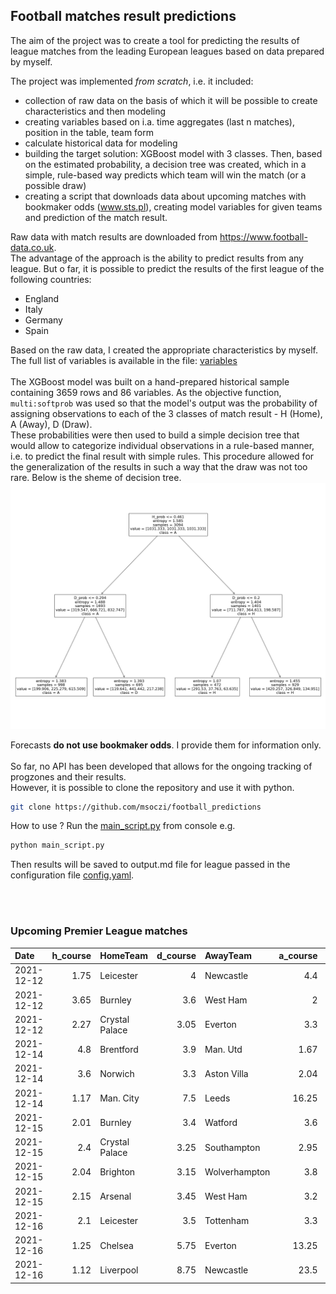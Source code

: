 ## Football matches result predictions

The aim of the project was to create a tool for predicting the results of league matches from the leading European leagues based on data prepared by myself.

The project was implemented _from scratch_, i.e. it included:
- collection of raw data on the basis of which it will be possible to create characteristics and then modeling
- creating variables based on i.a. time aggregates (last n matches), position in the table, team form
- calculate historical data for modeling
- building the target solution: XGBoost model with 3 classes. Then, based on the estimated probability, a decision tree was created, which in a simple, rule-based way predicts which team will win the match (or a possible draw)
- creating a script that downloads data about upcoming matches with bookmaker odds (www.sts.pl), creating model variables for given teams and prediction of the match result.

Raw data with match results are downloaded from https://www.football-data.co.uk. <br>
The advantage of the approach is the ability to predict results from any league. But o far, it is possible to predict the results of the first league of the following countries:
- England
- Italy
- Germany
- Spain

Based on the raw data, I created the appropriate characteristics by myself. The full list of variables is available in the file: <a href="model/variables.md">variables</a>
<br>
<br>
The XGBoost model was built on a hand-prepared historical sample containing 3659 rows and 86 variables. As the objective function, `multi:softprob` was used so that the model's output was the probability of assigning observations to each of the 3 classes of match result - H (Home), A (Away), D (Draw).
<br>
These probabilities were then used to build a simple decision tree that would allow to categorize individual observations in a rule-based manner, i.e. to predict the final result with simple rules. This procedure allowed for the generalization of the results in such a way that the draw was not too rare. Below is the sheme of decision tree.
<br>
![tree](model/img_tree.PNG)

Forecasts **do not use bookmaker odds**. I provide them for information only.
<br>
<br>
So far, no API has been developed that allows for the ongoing tracking of progzones and their results.
<br>
However, it is possible to clone the repository and use it with python.
```sh
git clone https://github.com/msoczi/football_predictions
```
How to use ?
Run the <a href="main_script.py">main_script.py</a> from console e.g. 
```sh
python main_script.py
```
Then results will be saved to output.md file for league passed in the configuration file <a href="config.yaml">config.yaml</a>.


<br>
<br>
 
### Upcoming Premier League matches

| Date       |   h_course | HomeTeam       |   d_course | AwayTeam      |   a_course |   pr_h_won |   pr_draw |   pr_a_won | prediction   |
|:-----------|-----------:|:---------------|-----------:|:--------------|-----------:|-----------:|----------:|-----------:|:-------------|
| 2021-12-12 |       1.75 | Leicester      |       4    | Newcastle     |       4.4  |     0.5048 |    0.3002 |     0.195  | H            |
| 2021-12-12 |       3.65 | Burnley        |       3.6  | West Ham      |       2    |     0.1869 |    0.2506 |     0.5626 | A            |
| 2021-12-12 |       2.27 | Crystal Palace |       3.05 | Everton       |       3.3  |     0.462  |    0.3761 |     0.1619 | H            |
| 2021-12-14 |       4.8  | Brentford      |       3.9  | Man. Utd      |       1.67 |     0.3198 |    0.3798 |     0.3003 | D            |
| 2021-12-14 |       3.6  | Norwich        |       3.3  | Aston Villa   |       2.04 |     0.4418 |    0.2572 |     0.3009 | A            |
| 2021-12-14 |       1.17 | Man. City      |       7.5  | Leeds         |      16.25 |     0.7349 |    0.1361 |     0.129  | H            |
| 2021-12-15 |       2.01 | Burnley        |       3.4  | Watford       |       3.6  |     0.3401 |    0.3627 |     0.2972 | D            |
| 2021-12-15 |       2.4  | Crystal Palace |       3.25 | Southampton   |       2.95 |     0.4085 |    0.321  |     0.2705 | D            |
| 2021-12-15 |       2.04 | Brighton       |       3.15 | Wolverhampton |       3.8  |     0.3809 |    0.3163 |     0.3028 | D            |
| 2021-12-15 |       2.15 | Arsenal        |       3.45 | West Ham      |       3.2  |     0.3935 |    0.2545 |     0.352  | A            |
| 2021-12-16 |       2.1  | Leicester      |       3.5  | Tottenham     |       3.3  |     0.3138 |    0.3353 |     0.3509 | D            |
| 2021-12-16 |       1.25 | Chelsea        |       5.75 | Everton       |      13.25 |     0.7862 |    0.1583 |     0.0555 | H            |
| 2021-12-16 |       1.12 | Liverpool      |       8.75 | Newcastle     |      23.5  |     0.8471 |    0.1014 |     0.0515 | H            |

